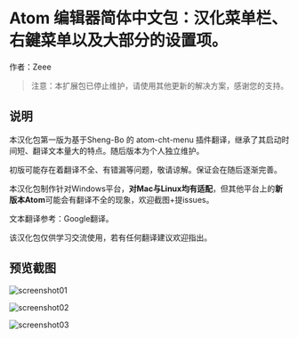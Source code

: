 # Atom 编辑器简体中文包：汉化菜单栏、右鍵菜单以及大部分的设置项。
作者：Zeee

> 注意：本扩展包已停止维护，请使用其他更新的解决方案，感谢您的支持。

## 说明
本汉化包第一版为基于Sheng-Bo 的 atom-cht-menu 插件翻译，继承了其启动时间短、翻译文本量大的特点。随后版本为个人独立维护。

初版可能存在着翻译不全、有错漏等问题，敬请谅解。保证会在随后逐渐完善。

本汉化包制作针对Windows平台，**对Mac与Linux均有适配**，但其他平台上的**新版本Atom**可能会有翻译不全的现象，欢迎截图+提issues。



文本翻译参考：Google翻译。



该汉化包仅供学习交流使用，若有任何翻译建议欢迎指出。

## 预览截图

![screenshot01](https://raw.githubusercontent.com/Reedo0910/atom-simplified-chinese-menu/master/screenshot/screenshot01.png)

![screenshot02](https://raw.githubusercontent.com/Reedo0910/atom-simplified-chinese-menu/master/screenshot/screenshot02.png)

![screenshot03](https://raw.githubusercontent.com/Reedo0910/atom-simplified-chinese-menu/master/screenshot/screenshot03.png)

